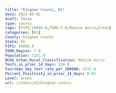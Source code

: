 ```yaml
---
title: "Kingman County, KS"
date: 2021-05-02
draft: false
type: county
tags: [FIPS:20095.0,FEMA:7.0,Medium metro,Green]
categories: [KS]
County: Kingman County
State: KS
FIPS: 20095.0
FEMA_Region: 7.0
Population: 7152.0
NCHS_Urban_Rural_Classification: Medium metro
Tests_in_prior_14_days: 234.0
Fourteen_day_test_rate_per_100000: 3272.0
Percent_Positivity_in_prior_14_days: 0.03
Level: Green
url: /states/KS/kingman-county
---
```



